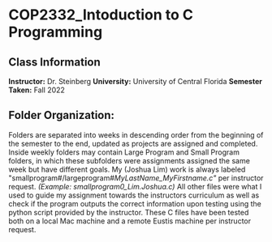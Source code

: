 # COP2332_Intoduction to C Programming

## Class Information
**Instructor:** Dr. Steinberg
**University:** University of Central Florida
**Semester Taken:** Fall 2022
 
## Folder Organization:
Folders are separated into weeks in descending order from the beginning of the semester to the end, updated as projects are assigned and completed. Inside weekly folders may contain Large Program and Small Program folders, in which these subfolders were assignments assigned the same week but have different goals. My (Joshua Lim) work is always labeled "smallprogram#/largeprogram#_MyLastName_MyFirstname.c"_ per instructor request. 
_(Example: smallprogram0_Lim.Joshua.c)_
All other files were what I used to guide my assignment towards the instructors curriculum as well as check if the program outputs the correct information upon testing using the python script provided by the instructor. These C files have been tested both on a local Mac machine and a remote Eustis machine per instructor request. 
